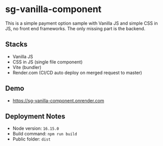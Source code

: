 # sg-vanilla-component

This is a simple payment option sample with Vanilla JS and simple CSS in JS, no front end frameworks. The only missing part is the backend.

## Stacks

- Vanilla JS
- CSS in JS (single file component)
- Vite (bundler)
- Render.com (CI/CD auto deploy on merged request to master)

## Demo

- https://sg-vanilla-component.onrender.com

## Deployment Notes

- Node version: `16.15.0`
- Build command: `npm run build`
- Public folder: `dist`
